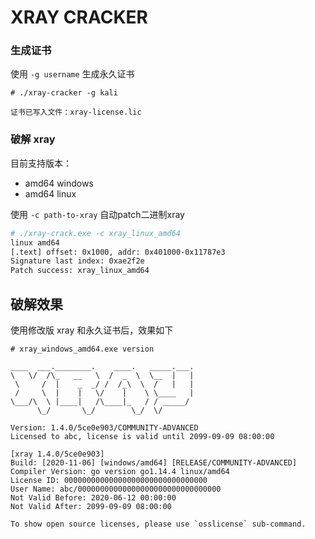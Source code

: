 # XRAY CRACKER

### 生成证书

使用 `-g username` 生成永久证书

```shell
# ./xray-cracker -g kali

证书已写入文件：xray-license.lic
```

### 破解 xray

目前支持版本：

- amd64 windows
- amd64 linux

使用 `-c path-to-xray` 自动patch二进制xray

```bash
# ./xray-crack.exe -c xray_linux_amd64
linux amd64
[.text] offset: 0x1000, addr: 0x401000-0x11787e3
Signature last index: 0xae2f2e
Patch success: xray_linux_amd64
```

## 破解效果

使用修改版 xray 和永久证书后，效果如下

```shell
# xray_windows_amd64.exe version

____  ___.________.    ____.   _____.___.
\   \/  /\_   __   \  /  _  \  \__  |   |
 \     /  |    _  _/ /  /_\  \  /   |   |
 /     \  |    |   \/    |    \ \____   |
\___/\  \ |____|   /\____|_   / / _____/
      \_/       \_/        \_/  \/

Version: 1.4.0/5ce0e903/COMMUNITY-ADVANCED
Licensed to abc, license is valid until 2099-09-09 08:00:00

[xray 1.4.0/5ce0e903]
Build: [2020-11-06] [windows/amd64] [RELEASE/COMMUNITY-ADVANCED]
Compiler Version: go version go1.14.4 linux/amd64
License ID: 00000000000000000000000000000000
User Name: abc/00000000000000000000000000000000
Not Valid Before: 2020-06-12 00:00:00
Not Valid After: 2099-09-09 08:00:00

To show open source licenses, please use `osslicense` sub-command.
```
